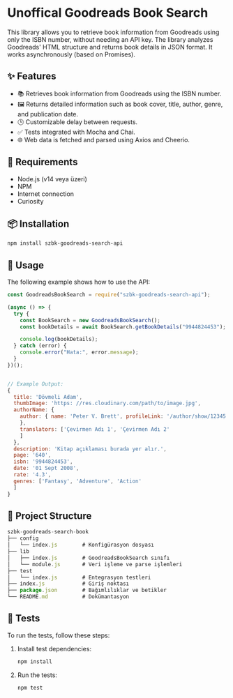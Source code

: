 # Unoffical Goodreads Book Search

This library allows you to retrieve book information from Goodreads using only the ISBN number, without needing an API key. The library analyzes Goodreads' HTML structure and returns book details in JSON format. It works asynchronously (based on Promises).

## ✨ Features

- 📚 Retrieves book information from Goodreads using the ISBN number.
- 🖼️ Returns detailed information such as book cover, title, author, genre, and publication date.
- 🕒 Customizable delay between requests.
- ✅ Tests integrated with Mocha and Chai.
- 🌐 Web data is fetched and parsed using Axios and Cheerio.

## 🎯 Requirements

- Node.js (v14 veya üzeri)
- NPM
- Internet connection
- Curiosity

## 📦 Installation

```bash
npm install szbk-goodreads-search-api
```
## 🚀 Usage

The following example shows how to use the API:

```javascript
const GoodreadsBookSearch = require("szbk-goodreads-search-api");

(async () => {
  try {
    const BookSearch = new GoodreadsBookSearch();
    const bookDetails = await BookSearch.getBookDetails("9944824453");

    console.log(bookDetails);
  } catch (error) {
    console.error("Hata:", error.message);
  }
})();


// Example Output:
{
  title: 'Dövmeli Adam',
  thumbImage: 'https: //res.cloudinary.com/path/to/image.jpg',
  authorName: {
    author: { name: 'Peter V. Brett', profileLink: '/author/show/12345'
    },
    translators: ['Çevirmen Adı 1', 'Çevirmen Adı 2'
    ]
  },
  description: 'Kitap açıklaması burada yer alır.',
  page: '640',
  isbn: '9944824453',
  date: '01 Sept 2008',
  rate: '4.3',
  genres: ['Fantasy', 'Adventure', 'Action'
  ]
}
```

## 📂 Project Structure
```javascript
szbk-goodreads-search-book
├── config
│   └── index.js        # Konfigürasyon dosyası
├── lib
│   ├── index.js        # GoodreadsBookSearch sınıfı
│   └── module.js       # Veri işleme ve parse işlemleri
├── test
│   └── index.js        # Entegrasyon testleri
├── index.js            # Giriş noktası
├── package.json        # Bağımlılıklar ve betikler
└── README.md           # Dokümantasyon
```

## 🧪 Tests
To run the tests, follow these steps:
1. Install test dependencies:
    ```javascript
    npm install
    ```
2. Run the tests:
      ```javascript
    npm test
    ```  